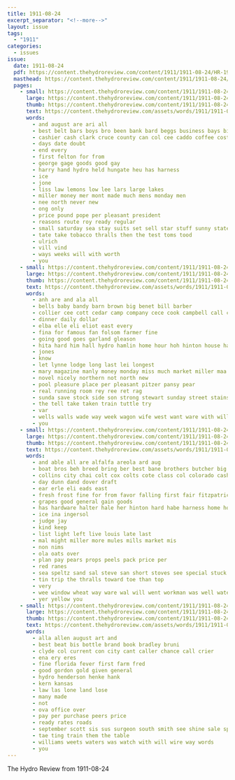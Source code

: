 ```yaml
---
title: 1911-08-24
excerpt_separator: "<!--more-->"
layout: issue
tags:
  - "1911"
categories:
  - issues
issue:
  date: 1911-08-24
  pdf: https://content.thehydroreview.com/content/1911/1911-08-24/HR-1911-08-24.pdf
  masthead: https://content.thehydroreview.com/content/1911/1911-08-24/masthead/HR-1911-08-24.jpg
  pages:
    - small: https://content.thehydroreview.com/content/1911/1911-08-24/small/HR-1911-08-24-01.jpg
      large: https://content.thehydroreview.com/content/1911/1911-08-24/large/HR-1911-08-24-01.jpg
      thumb: https://content.thehydroreview.com/content/1911/1911-08-24/thumbnails/HR-1911-08-24-01.jpg
      text: https://content.thehydroreview.com/assets/words/1911/1911-08-24/HR-1911-08-24-01.txt
      words:
        - and august are ari all
        - best belt bars boys bro been bank bard beggs business bays big bros
        - cashier cash clark cruce county can col cee caddo coffee cost
        - days date doubt
        - end every
        - first felton for from
        - george gage goods good gay
        - harry hand hydro held hungate heu has harness
        - ice
        - jone
        - liss law lemons low lee lars large lakes
        - miller money mer mont made much mens monday men
        - nee north never new
        - ong only
        - price pound pope per pleasant president
        - reasons route roy ready regular
        - small saturday sea stay suits set sell star stuff sunny state smith surprise sal sees show see soap
        - tate take tobacco thralls then the test toms tood
        - ulrich
        - vill vind
        - ways weeks will with worth
        - you
    - small: https://content.thehydroreview.com/content/1911/1911-08-24/small/HR-1911-08-24-02.jpg
      large: https://content.thehydroreview.com/content/1911/1911-08-24/large/HR-1911-08-24-02.jpg
      thumb: https://content.thehydroreview.com/content/1911/1911-08-24/thumbnails/HR-1911-08-24-02.jpg
      text: https://content.thehydroreview.com/assets/words/1911/1911-08-24/HR-1911-08-24-02.txt
      words:
        - anh are and ala all
        - bells baby bandy barn brown big benet bill barber
        - collier cee cott cedar camp company cece cook campbell call cone cat celi
        - dinner daily dollar
        - elba elle eli eliot east every
        - fina for famous fan folsom farmer fine
        - going good goes garland gleason
        - hita hard him hall hydro hamlin home hour hoh hinton house haas how hardware
        - jones
        - know
        - let lynne lodge long last lei longest
        - mary magazine manly money monday miss much market miller maa made mal main
        - novel nicely northern not north new
        - pool pleasure place per pleasant pitzer pansy pear
        - real running room rey ree ret rag
        - sunda save stock side son strong stewart sunday street stains
        - the tell take taken train tuttle try
        - var
        - wells walls wade way week wagon wife west want ware with will wee walter
        - you
    - small: https://content.thehydroreview.com/content/1911/1911-08-24/small/HR-1911-08-24-03.jpg
      large: https://content.thehydroreview.com/content/1911/1911-08-24/large/HR-1911-08-24-03.jpg
      thumb: https://content.thehydroreview.com/content/1911/1911-08-24/thumbnails/HR-1911-08-24-03.jpg
      text: https://content.thehydroreview.com/assets/words/1911/1911-08-24/HR-1911-08-24-03.txt
      words:
        - and able all are alfalfa areola ard aug
        - boat bros beh breed bring ber best bane brothers butcher big brush bull bens boa beth
        - collins city chai colt cox colts cote class col colorado cash champagne
        - day dunn dand dover draft
        - ear erle eli eads east
        - fresh frost fine for from favor falling first fair fitzpatrick
        - grapes good general gain goods
        - has hardware halter hale her hinton hard habe harness home house held hay hydro
        - ice ina ingersol
        - judge jay
        - kind keep
        - list light left live louis late last
        - mal might miller more mules mills market mis
        - non nims
        - ola oats over
        - plan pay pears props peels pack price per
        - red ranes
        - sea speltz sand sal steve san short stoves see special stuck saturday sept second stuff sine show september sua smith
        - tin trip the thralls toward toe than top
        - very
        - wee window wheat way ware wal will went workman was well water week woods work
        - yer yellow you
    - small: https://content.thehydroreview.com/content/1911/1911-08-24/small/HR-1911-08-24-04.jpg
      large: https://content.thehydroreview.com/content/1911/1911-08-24/large/HR-1911-08-24-04.jpg
      thumb: https://content.thehydroreview.com/content/1911/1911-08-24/thumbnails/HR-1911-08-24-04.jpg
      text: https://content.thehydroreview.com/assets/words/1911/1911-08-24/HR-1911-08-24-04.txt
      words:
        - alla allen august art and
        - best beat bis bottle brand book bradley bruni
        - clyde col current con city cant caller chance call crier
        - ena ery eres
        - fine florida fever first farm fred
        - good gordon gold given general
        - hydro henderson henke hank
        - kern kansas
        - law las lone land lose
        - many made
        - not
        - ova office over
        - pay per purchase peers price
        - ready rates roads
        - september scott sis sus surgeon south smith see shine sale special
        - tae ting train them the table
        - williams weets waters was watch with will wire way words
        - you
---
```


The Hydro Review from 1911-08-24

<!--more-->

